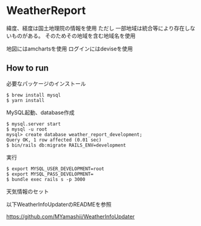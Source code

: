 # WeatherReport
緯度、経度は国土地理院の情報を使用
ただし
一部地域は統合等により存在しないものがある。
そのためその地域を含む地域名を使用

地図にはamchartsを使用
ログインにはdeviseを使用

## How to run

必要なパッケージのインストール

```
$ brew install mysql
$ yarn install
```

MySQL起動、database作成

```
$ mysql.server start
$ mysql -u root
mysql> create database weather_report_development;
Query OK, 1 row affected (0.01 sec)
$ bin/rails db:migrate RAILS_ENV=development
```

実行

```shell
$ export MYSQL_USER_DEVELOPMENT=root
$ export MYSQL_PASS_DEVELOPMENT=
$ bundle exec rails s -p 3000
```

天気情報のセット

以下WeatherInfoUpdaterのREADMEを参照

https://github.com/MYamashii/WeatherInfoUpdater
